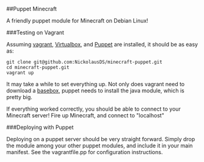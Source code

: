 ##Puppet Minecraft

A friendly puppet module for Minecraft on Debian Linux!

###Testing on Vagrant

Assuming [vagrant](http://vagrantup.com), [Virtualbox](http://virtualbox.com), and [Puppet](https://downloads.puppetlabs.com/puppet/) are installed, it should be as easy as:

	git clone git@github.com:NickolausDS/minecraft-puppet.git
	cd minecraft-puppet.git
	vagrant up
	
It may take a while to set everything up. Not only does vagrant need to download a [basebox](http://www.vagrantbox.es/), puppet needs to install the java module, which is pretty big.

If everything worked correctly, you should be able to connect to your Minecraft server! Fire up Minecraft, and connect to "localhost"

###Deploying with Puppet

Deploying on a puppet server should be very straight forward. Simply drop the module among your other puppet modules, and include it in your main manifest. See the vagrantfile.pp for configuration instructions. 

